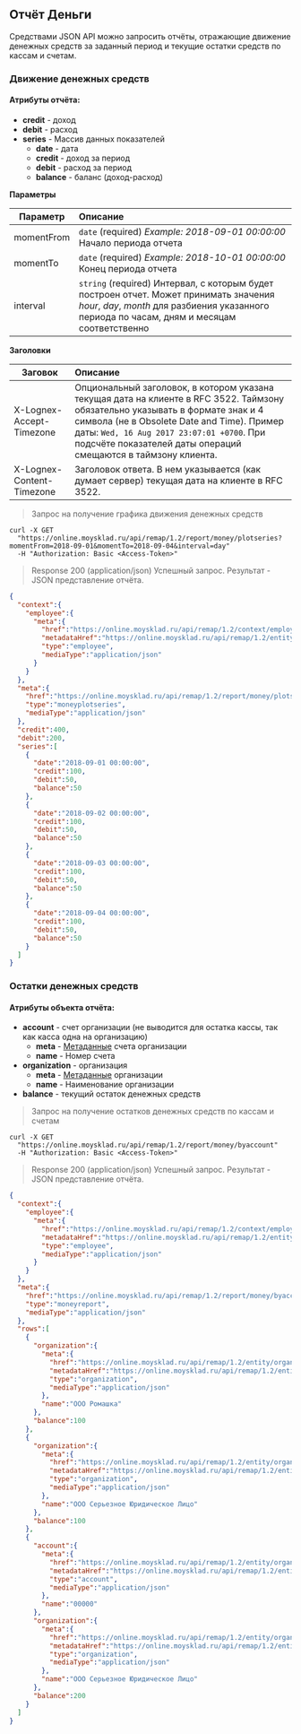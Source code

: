 ## Отчёт Деньги
Средствами JSON API можно запросить отчёты, отражающие движение денежных средств за заданный период и текущие остатки средств по кассам и счетам.

### Движение денежных средств
#### Атрибуты отчёта:
+ **credit** - доход
+ **debit** - расход
+ **series** - Массив данных показателей
  + **date** - дата
  + **credit** - доход за период
  + **debit** - расход за период
  + **balance** - баланс (доход-расход)

**Параметры**

| Параметр                | Описание  |
| ------------------------------ |:---------------------------|
|momentFrom |  `date` (required) *Example: 2018-09-01 00:00:00* Начало периода отчета|
|momentTo |  `date` (required) *Example: 2018-10-01 00:00:00* Конец периода отчета|
|interval |  `string` (required) Интервал, с которым будет построен отчет. Может принимать значения *hour*, *day*, *month* для разбиения указанного периода по часам, дням и месяцам соответственно|

**Заголовки**

| Заговок                | Описание  |
| ------------------------------ |:---------------------------|
|X-Lognex-Accept-Timezone | Опциональный заголовок, в котором указана текущая дата на клиенте в RFC 3522. Таймзону обязательно указывать в формате знак и 4 символа (не в Obsolete Date and Time). Пример даты: `Wed, 16 Aug 2017 23:07:01 +0700`. При подсчёте показателей даты операций смещаются в таймзону клиента.|
|X-Lognex-Content-Timezone | Заголовок ответа. В нем указывается (как думает сервер) текущая дата на клиенте в RFC 3522.|

> Запрос на получение графика движения денежных средств

```shell
curl -X GET
  "https://online.moysklad.ru/api/remap/1.2/report/money/plotseries?momentFrom=2018-09-01&momentTo=2018-09-04&interval=day"
  -H "Authorization: Basic <Access-Token>"
```

> Response 200 (application/json)
Успешный запрос. Результат - JSON представление отчёта.

```json
{  
  "context":{  
    "employee":{  
      "meta":{  
        "href":"https://online.moysklad.ru/api/remap/1.2/context/employee",
        "metadataHref":"https://online.moysklad.ru/api/remap/1.2/entity/employee/metadata",
        "type":"employee",
        "mediaType":"application/json"
      }
    }
  },
  "meta":{  
    "href":"https://online.moysklad.ru/api/remap/1.2/report/money/plotseries?momentFrom=2018-09-01&momentTo=2018-09-04&interval=day",
    "type":"moneyplotseries",
    "mediaType":"application/json"
  },
  "credit":400,
  "debit":200,
  "series":[  
    {  
      "date":"2018-09-01 00:00:00",
      "credit":100,
      "debit":50,
      "balance":50
    },
    {  
      "date":"2018-09-02 00:00:00",
      "credit":100,
      "debit":50,
      "balance":50
    },
    {  
      "date":"2018-09-03 00:00:00",
      "credit":100,
      "debit":50,
      "balance":50
    },
    {  
      "date":"2018-09-04 00:00:00",
      "credit":100,
      "debit":50,
      "balance":50
    }
  ]
}
```

### Остатки денежных средств
#### Атрибуты объекта отчёта:
+ **account** - счет организации (не выводится для остатка кассы, так как касса одна на организацию)
  + **meta** - [Метаданные](/api/remap/1.2/doc/index.html#header-метаданные) счета организации
  + **name** - Номер счета
+ **organization** - организация
  + **meta** - [Метаданные](/api/remap/1.2/doc/index.html#header-метаданные) организации
  + **name** - Наименование организации
+ **balance** - текущий остаток денежных средств

> Запрос на получение остатков денежных средств по кассам и счетам

```shell
curl -X GET
  "https://online.moysklad.ru/api/remap/1.2/report/money/byaccount"
  -H "Authorization: Basic <Access-Token>"
```

> Response 200 (application/json)
Успешный запрос. Результат - JSON представление отчёта.

```json
{  
  "context":{  
    "employee":{  
      "meta":{  
        "href":"https://online.moysklad.ru/api/remap/1.2/context/employee",
        "metadataHref":"https://online.moysklad.ru/api/remap/1.2/entity/employee/metadata",
        "type":"employee",
        "mediaType":"application/json"
      }
    }
  },
  "meta":{  
    "href":"https://online.moysklad.ru/api/remap/1.2/report/money/byaccount",
    "type":"moneyreport",
    "mediaType":"application/json"
  },
  "rows":[  
    {  
      "organization":{  
        "meta":{  
          "href":"https://online.moysklad.ru/api/remap/1.2/entity/organization/850c8195-f504-11e5-8a84-bae50000015e",
          "metadataHref":"https://online.moysklad.ru/api/remap/1.2/entity/organization/metadata",
          "type":"organization",
          "mediaType":"application/json"
        },
        "name":"OOO Ромашка"
      },
      "balance":100
    },
    {  
      "organization":{  
        "meta":{  
          "href":"https://online.moysklad.ru/api/remap/1.2/entity/organization/850c8195-f504-11e5-8a84-bae50000015e",
          "metadataHref":"https://online.moysklad.ru/api/remap/1.2/entity/organization/metadata",
          "type":"organization",
          "mediaType":"application/json"
        },
        "name":"OOO Серьезное Юридическое Лицо"
      },
      "balance":100
    },
    {  
      "account":{  
        "meta":{  
          "href":"https://online.moysklad.ru/api/remap/1.2/entity/organization/4b9d5bec-0575-11e6-9464-e4de00000008/accounts/4b9d69b7-0575-11e6-9464-e4de00000009",
          "metadataHref":"https://online.moysklad.ru/api/remap/1.2/entity/organization/metadata",
          "type":"account",
          "mediaType":"application/json"
        },
        "name":"00000"
      },
      "organization":{  
        "meta":{  
          "href":"https://online.moysklad.ru/api/remap/1.2/entity/organization/850c8195-f504-11e5-8a84-bae50000015e",
          "metadataHref":"https://online.moysklad.ru/api/remap/1.2/entity/organization/metadata",
          "type":"organization",
          "mediaType":"application/json"
        },
        "name":"OOO Серьезное Юридическое Лицо"
      },
      "balance":200
    }
  ]
}
```
